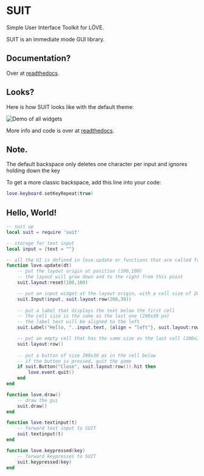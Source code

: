 # SUIT

Simple User Interface Toolkit for LÖVE.

SUIT is an immediate mode GUI library.

## Documentation?

Over at [readthedocs](http://suit.readthedocs.org/en/latest/).

## Looks?

Here is how SUIT looks like with the default theme:

![Demo of all widgets](docs/_static/demo.gif)

More info and code is over at [readthedocs](http://suit.readthedocs.org/en/latest/).

## Note.

The default backspace only deletes one character per input and ignores holding down the key

To get a more classic backspace, add this line into your code:

```lua
love.keyboard.setKeyRepeat(true)
```

## Hello, World!

```lua
-- suit up
local suit = require 'suit'

-- storage for text input
local input = {text = ""}

-- all the UI is defined in love.update or functions that are called from here
function love.update(dt)
	-- put the layout origin at position (100,100)
	-- the layout will grow down and to the right from this point
	suit.layout:reset(100,100)

	-- put an input widget at the layout origin, with a cell size of 200 by 30 pixels
	suit.Input(input, suit.layout:row(200,30))
	
	-- put a label that displays the text below the first cell
	-- the cell size is the same as the last one (200x30 px)
	-- the label text will be aligned to the left
	suit.Label("Hello, "..input.text, {align = "left"}, suit.layout:row())

	-- put an empty cell that has the same size as the last cell (200x30 px)
	suit.layout:row()
	
	-- put a button of size 200x30 px in the cell below
	-- if the button is pressed, quit the game
	if suit.Button("Close", suit.layout:row()).hit then
		love.event.quit()
	end
end

function love.draw()
	-- draw the gui
	suit.draw()
end

function love.textinput(t)
	-- forward text input to SUIT
	suit.textinput(t)
end

function love.keypressed(key)
	-- forward keypresses to SUIT
	suit.keypressed(key)
end
```
